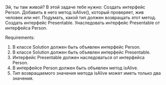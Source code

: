 Эй, ты там живой?
В этой задаче тебе нужно:
Создать интерфейс Person.
Добавить в него метод isAlive(), который проверяет, жив человек или нет.
Подумать, какой тип должен возвращать этот метод.
Создать интерфейс Presentable.
Унаследовать интерфейс Presentable от интерфейса Person.

Requirements:
1. В классе Solution должен быть объявлен интерфейс Person.
2. В классе Solution должен быть объявлен интерфейс Presentable.
3. Интерфейс Presentable должен наследоваться от интерфейса Person.
4. В интерфейсе Person должен быть объявлен метод isAlive.
5. Тип возвращаемого значения метода isAlive может иметь только два значения.
